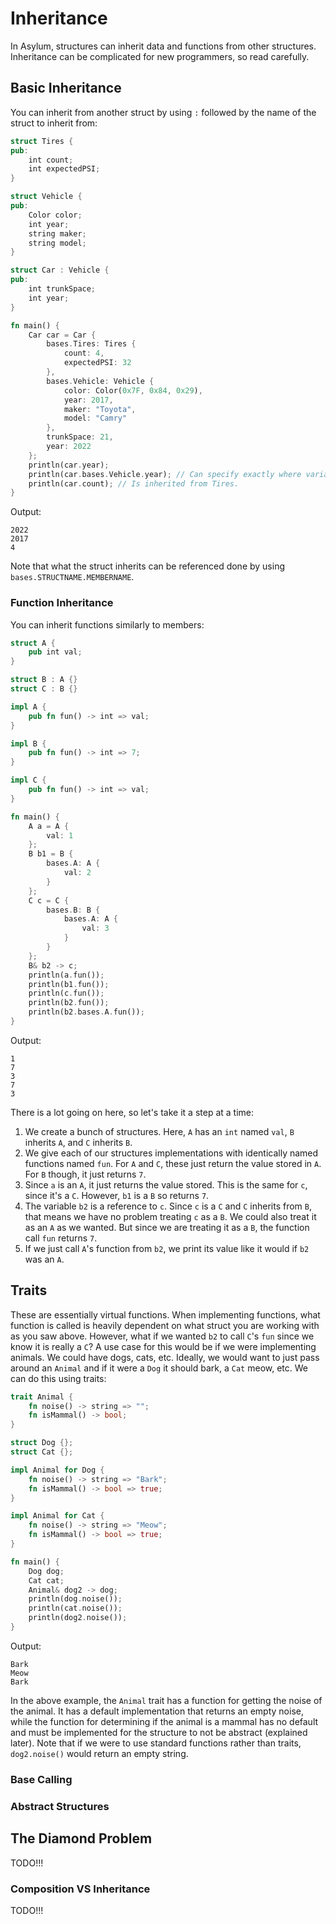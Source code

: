 # Inheritance
In Asylum, structures can inherit data and functions from other structures. Inheritance can be complicated for new programmers, so read carefully.

## Basic Inheritance
You can inherit from another struct by using `:` followed by the name of the struct to inherit from:

```rust
struct Tires {
pub:
    int count;
    int expectedPSI;
}

struct Vehicle {
pub:
    Color color;
    int year;
    string maker;
    string model;
}

struct Car : Vehicle {
pub:
    int trunkSpace;
    int year;
}

fn main() {
    Car car = Car {
        bases.Tires: Tires {
            count: 4,
            expectedPSI: 32
        },
        bases.Vehicle: Vehicle {
            color: Color(0x7F, 0x84, 0x29),
            year: 2017,
            maker: "Toyota",
            model: "Camry"
        },
        trunkSpace: 21,
        year: 2022
    };
    println(car.year);
    println(car.bases.Vehicle.year); // Can specify exactly where variable is from.
    println(car.count); // Is inherited from Tires.
}
```
Output:
```
2022
2017
4
```

Note that what the struct inherits can be referenced done by using `bases.STRUCTNAME.MEMBERNAME`.

### Function Inheritance
You can inherit functions similarly to members:

```rust
struct A {
    pub int val;
}

struct B : A {}
struct C : B {}

impl A {
    pub fn fun() -> int => val;
}

impl B {
    pub fn fun() -> int => 7;
}

impl C {
    pub fn fun() -> int => val;
}

fn main() {
    A a = A {
        val: 1
    };
    B b1 = B {
        bases.A: A {
            val: 2
        }
    };
    C c = C {
        bases.B: B {
            bases.A: A {
                val: 3
            }
        }
    };
    B& b2 -> c;
    println(a.fun());
    println(b1.fun());
    println(c.fun());
    println(b2.fun());
    println(b2.bases.A.fun());
}
```
Output:
```
1
7
3
7
3
```

There is a lot going on here, so let's take it a step at a time:
1. We create a bunch of structures. Here, `A` has an `int` named `val`, `B` inherits `A`, and `C` inherits `B`.
2. We give each of our structures implementations with identically named functions named `fun`. For `A` and `C`, these just return the value stored in `A`. For `B` though, it just returns `7`.
3. Since `a` is an `A`, it just returns the value stored. This is the same for `c`, since it's a `C`. However, `b1` is a `B` so returns `7`.
4. The variable `b2` is a reference to `c`. Since `c` is a `C` and `C` inherits from `B`, that means we have no problem treating `c` as a `B`. We could also treat it as an `A` as we wanted. But since we are treating it as a `B`, the function call `fun` returns `7`.
5. If we just call `A`'s function from `b2`, we print its value like it would if `b2` was an `A`.

## Traits
These are essentially virtual functions. When implementing functions, what function is called is heavily dependent on what struct you are working with as you saw above. However, what if we wanted `b2` to call `C`'s `fun` since we know it is really a `C`? A use case for this would be if we were implementing animals. We could have dogs, cats, etc. Ideally, we would want to just pass around an `Animal` and if it were a `Dog` it should bark, a `Cat` meow, etc. We can do this using traits:

```rust
trait Animal {
    fn noise() -> string => "";
    fn isMammal() -> bool;
}

struct Dog {};
struct Cat {};

impl Animal for Dog {
    fn noise() -> string => "Bark";
    fn isMammal() -> bool => true;
}

impl Animal for Cat {
    fn noise() -> string => "Meow";
    fn isMammal() -> bool => true;
}

fn main() {
    Dog dog;
    Cat cat;
    Animal& dog2 -> dog;
    println(dog.noise());
    println(cat.noise());
    println(dog2.noise());
}
```
Output:
```
Bark
Meow
Bark
```

In the above example, the `Animal` trait has a function for getting the noise of the animal. It has a default implementation that returns an empty noise, while the function for determining if the animal is a mammal has no default and must be implemented for the structure to not be abstract (explained later). Note that if we were to use standard functions rather than traits, `dog2.noise()` would return an empty string.

### Base Calling

### Abstract Structures

## The Diamond Problem
TODO!!!

### Composition VS Inheritance
TODO!!!